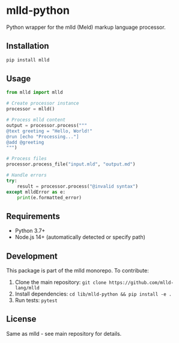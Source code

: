 # mlld-python

Python wrapper for the mlld (Meld) markup language processor.

## Installation

```bash
pip install mlld
```

## Usage

```python
from mlld import mlld

# Create processor instance
processor = mlld()

# Process mlld content
output = processor.process("""
@text greeting = "Hello, World!"
@run [echo "Processing..."]
@add @greeting
""")

# Process files
processor.process_file("input.mld", "output.md")

# Handle errors
try:
    result = processor.process("@invalid syntax")
except mlldError as e:
    print(e.formatted_error)
```

## Requirements

- Python 3.7+
- Node.js 14+ (automatically detected or specify path)

## Development

This package is part of the mlld monorepo. To contribute:

1. Clone the main repository: `git clone https://github.com/mlld-lang/mlld`
2. Install dependencies: `cd lib/mlld-python && pip install -e .`
3. Run tests: `pytest`

## License

Same as mlld - see main repository for details.